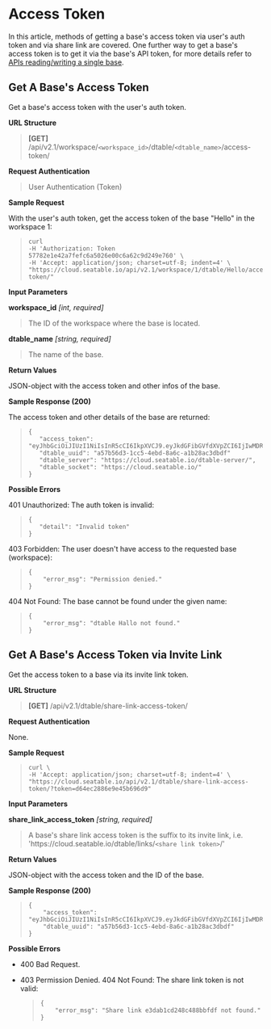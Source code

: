 # Access Token

In this article, methods of getting a base's access token via user's auth token and via share link are covered. One further way to get a base's access token is to get it via the base's API token, for more details refer to [APIs reading/writing a single base](https://docs.seatable.io/published/seatable-api/home.md).

## Get A Base's Access Token

Get a base's access token with the user's auth token. 

**URL Structure**

> **\[GET]** /api/v2.1/workspace/`<workspace_id>`/dtable/`<dtable_name>`/access-token/

**Request Authentication**

> User Authentication (Token)

**Sample Request**

With the user's auth token, get the access token of the base "Hello" in the workspace 1:

> ```
> curl 
> -H 'Authorization: Token 57782e1e42a7fefc6a5026e00c6a62c9d249e760' \
> -H 'Accept: application/json; charset=utf-8; indent=4' \
> "https://cloud.seatable.io/api/v2.1/workspace/1/dtable/Hello/access-token/"
>
> ```

**Input Parameters**

**workspace_id** _\[int, required]_

> The ID of the workspace where the base is located.

**dtable_name** _\[string, required]_

> The name of the base.

**Return Values**

JSON-object with the access token and other infos of the base.

**Sample Response (200)**

The access token and other details of the base are returned:

> ```
> {
>    "access_token": "eyJhbGciOiJIUzI1NiIsInR5cCI6IkpXVCJ9.eyJkdGFibGVfdXVpZCI6IjIwMDRjZWIzZDQyZDRiMDI5YTkzYjFkOWEwOWQxZTYxIiwiZXhwIjoxNTY1NTg5NjI5fQ.PdzbZKoEFQ2zONPwX9ouMdzM4GAzD5xAhxtGkmr4P9M",
>    "dtable_uuid": "a57b56d3-1cc5-4ebd-8a6c-a1b28ac3dbdf"
>    "dtable_server": "https://cloud.seatable.io/dtable-server/",
>    "dtable_socket": "https://cloud.seatable.io/"
> }
>
> ```

**Possible Errors**

401 Unauthorized: The auth token is invalid:

> ```
> {
>    "detail": "Invalid token"
> }
>
> ```

403 Forbidden: The user doesn't have access to the requested base (workspace):

> ```
> {
>     "error_msg": "Permission denied."
> }
>
> ```

404 Not Found: The base cannot be found under the given name:

> ```
> {
>     "error_msg": "dtable Hallo not found."
> }
>
> ```

## Get A Base's Access Token via Invite Link

Get the access token to a base via its invite link token.

**URL Structure**

> **\[GET]** /api/v2.1/dtable/share-link-access-token/

**Request Authentication**

None.

**Sample Request**

> ```
> curl \
> -H 'Accept: application/json; charset=utf-8; indent=4' \
> "https://cloud.seatable.io/api/v2.1/dtable/share-link-access-token/?token=d64ec2886e9e45b696d9"
>
> ```

**Input Parameters**

**share_link_access_token** _\[string, required]_

> A base's share link access token is the suffix to its invite link, i.e. 'https\://cloud.seatable.io/dtable/links/`<share link token>`/'

**Return Values**

JSON-object with the access token and the ID of the base.

**Sample Response (200)**

> ```
> {
>     "access_token": "eyJhbGciOiJIUzI1NiIsInR5cCI6IkpXVCJ9.eyJkdGFibGVfdXVpZCI6IjIwMDRjZWIzZDQyZDRiMDI5YTkzYjFkOWEwOWQxZTYxIiwiZXhwIjoxNTY1NTg5NjI5fQ.PdzbZKoEFQ2zONPwX9ouMdzM4GAzD5xAhxtGkmr4P9M",
>     "dtable_uuid": "a57b56d3-1cc5-4ebd-8a6c-a1b28ac3dbdf"
> }
>
> ```

**Possible Errors**

* 400 Bad Request.
* 403 Permission Denied.
  404 Not Found: The share link token is not valid:

  > ```
  > {
  >     "error_msg": "Share link e3dab1cd248c488bbfdf not found."
  > }
  >
  > ```


